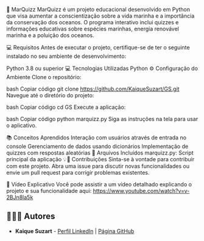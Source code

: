 🌊 MarQuizz
MarQuizz é um projeto educacional desenvolvido em Python que visa aumentar a conscientização sobre a vida marinha e a importância da conservação dos oceanos. O programa interativo inclui quizzes e informações educativas sobre espécies marinhas, energia renovável marinha e a poluição dos oceanos.

💻 Requisitos
Antes de executar o projeto, certifique-se de ter o seguinte instalado no seu ambiente de desenvolvimento:

Python 3.8 ou superior
💻 Tecnologias Utilizadas
Python
⚙️ Configuração do Ambiente
Clone o repositório:

bash
Copiar código
git clone https://github.com/KaiqueSuzart/GS.git
Navegue até o diretório do projeto:

bash
Copiar código
cd GS
Execute a aplicação:

bash
Copiar código
python marquizz.py
Siga as instruções na tela para usar o aplicativo.

📚 Conceitos Aprendidos
Interação com usuários através de entrada no console
Gerenciamento de dados usando dicionários
Implementação de quizzes com respostas aleatórias
📁 Arquivos Incluídos
marquizz.py: Script principal da aplicação
💡📝 Contribuições
Sinta-se à vontade para contribuir com este projeto. Abra uma issue para discutir novas funcionalidades ou envie um pull request para corrigir problemas existentes.

🎥 Vídeo Explicativo
Você pode assistir a um vídeo detalhado explicando o projeto e sua funcionalidade aqui: https://www.youtube.com/watch?v=v-2BJn8la5k

## 🙋🏽‍♀️️ Autores

- **Kaique Suzart** - [Perfil LinkedIn](https://www.linkedin.com/in/kaiquesuzart) | [Página GitHub](https://github.com/KaiqueSuzart)
